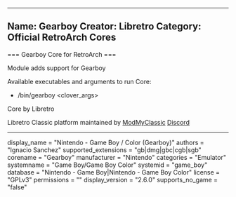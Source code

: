 -----------------------
Name: Gearboy
Creator: Libretro
Category: Official RetroArch Cores
-----------------------

=== Gearboy Core for RetroArch ===

Module adds support for Gearboy

Available executables and arguments to run Core:
- /bin/gearboy <rom> <clover_args>

Core by Libretro

Libretro Classic platform maintained by [ModMyClassic](https://modmyclassic.com) [Discord](https://discordapp.com/invite/8gygsrw)

-----------------------

display_name = "Nintendo - Game Boy / Color (Gearboy)"
authors = "Ignacio Sanchez"
supported_extensions = "gb|dmg|gbc|cgb|sgb"
corename = "Gearboy"
manufacturer = "Nintendo"
categories = "Emulator"
systemname = "Game Boy/Game Boy Color"
systemid = "game_boy"
database = "Nintendo - Game Boy|Nintendo - Game Boy Color"
license = "GPLv3"
permissions = ""
display_version = "2.6.0"
supports_no_game = "false"
